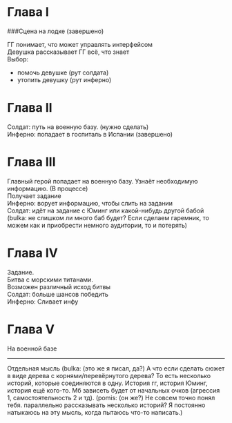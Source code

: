 # Глава I

###Сцена на лодке (завершено)

ГГ понимает, что может управлять интерфейсом   
Девушка рассказывает ГГ всё, что знает  
Выбор:   
* помочь девушке (рут солдата)    
* утопить девушку (рут инферно)   

# Глава II
Солдат: путь на военную базу.  (нужно сделать)    
Инферно: попадает в госпиталь в Испании   (завершено)     

# Глава III
Главный герой попадает на военную базу. Узнаёт необходимую информацию.  (В процессе)   
Получает задание  
Инферно: ворует информацию, чтобы слить на задании  
Солдат: идёт на задание с Юминг или какой-нибудь другой бабой  (bulka: не слишком ли много баб будет? Если сделаем гаремник, то можем как и приобрести немного аудитории, то и потерять)

# Глава IV
Задание.  
Битва с морскими титанами.   
Возможен различный исход битвы  
Солдат: больше шансов победить  
Инферно: Сливает инфу  

# Глава V
На военной базе  


***
Отдельная мысль
(bulka: (это же я писал, да?) А что если сделать сюжет в виде дерева с корнями/перевёрнутого дерева? То есть несколько историй, которые соединяются в одну. История гг, история Юминг, история ещё кого-то. Мб зависеть будет от начальных очков (агрессия 1, самостоятельность 2 и тд).
(pomis: (он же?) Не совсем точно понял тебя. параллельно рассказывать несколько историй? Я постоянно натыкаюсь на эту мысль, когда пытаюсь что-то написать.)


